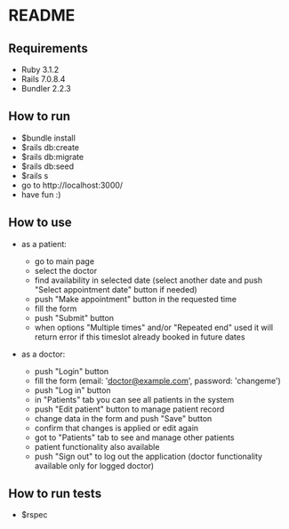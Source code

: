 # README

## Requirements
- Ruby 3.1.2
- Rails 7.0.8.4
- Bundler 2.2.3

## How to run
- $bundle install
- $rails db:create
- $rails db:migrate
- $rails db:seed
- $rails s
- go to http://localhost:3000/
- have fun :)

## How to use
- as a patient:
  - go to main page
  - select the doctor
  - find availability in selected date (select another date and push "Select appointment date" button if needed)
  - push "Make appointment" button in the requested time
  - fill the form
  - push "Submit" button
  - when options "Multiple times" and/or "Repeated end" used it will return error if this timeslot already booked in future dates

- as a doctor:
  - push "Login" button
  - fill the form (email: 'doctor@example.com', password: 'changeme')
  - push "Log in" button
  - in "Patients" tab you can see all patients in the system
  - push "Edit patient" button to manage patient record
  - change data in the form and push "Save" button
  - confirm that changes is applied or edit again
  - got to "Patients" tab to see and manage other patients
  - patient functionality also available
  - push "Sign out" to log out the application (doctor functionality available only for logged doctor)

## How to run tests
- $rspec
